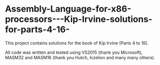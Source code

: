 # Assembly-Language-for-x86-processors---Kip-Irvine-solutions-for-parts-4-16-

This project contains solutions for the book of Kip Irvine (Parts 4 to 16).

All code was written and tested using VS2015 (thank you Microsoft), MASM32 and MASM16 (thank you Hutch, Iczelion and many many others).

